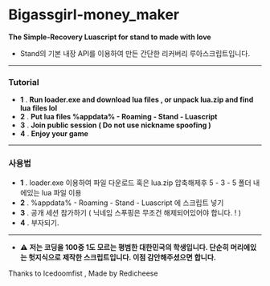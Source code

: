# Bigassgirl-money_maker
**The Simple-Recovery Luascript for stand to made with love**
* Stand의 기본 내장 API를 이용하여 만든 간단한 리커버리 루아스크립트입니다.
---
### Tutorial
* **1** . **Run loader.exe and download lua files , or unpack lua.zip and find lua files lol**
* **2** . **Put lua files %appdata% - Roaming - Stand - Luascript**
* **3** . **Join public session ( Do not use nickname spoofing )**
* **4** . **Enjoy your game**
---
### 사용법
* **1** . loader.exe 이용하여 파일 다운로드 혹은 lua.zip 압축해제후 5 - 3 - 5 폴더 내에있는 lua 파일 이용
* **2** . %appdata% - Roaming - Stand - Luascript 에 스크립트 넣기
* **3** . 공개 세션 참가하기 ( 닉네임 스푸핑은 무조건 해제되어있어야 합니다. ! )
* **4** . 부자되기.
---
* ⚠ **저는 코딩을 100중 1도 모르는 평범한 대한민국의 학생입니다. 단순히 머리에있는 헛지식으로 제작한 스크립트입니다. 이점 감안해주셨으면 합니다.**

Thanks to Icedoomfist , Made by Redicheese
